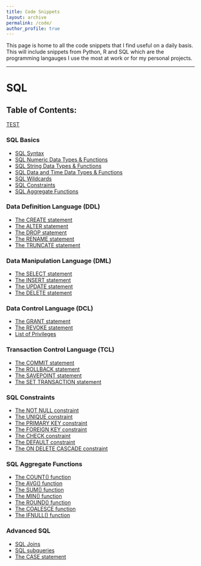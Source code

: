 ```yaml
---
title: Code Snippets
layout: archive
permalink: /code/
author_profile: true
---
```


This page is home to all the code snippets that I find useful on a daily basis. This will include snippets from Python, R and SQL which are the programming langauges I use the most at work or for my personal projects.
<hr>

# SQL
## Table of Contents:

[TEST](/code/hello_world.md)


### SQL Basics
-  [SQL Syntax](/code/00%20-%20SQL/SQL's%20Syntax.md)
-  [SQL Numeric Data Types & Functions](/code/00%20-%20SQL/SQL%20Numeric%20Data%20Types%20%26%20Functions.md)
-  [SQL String Data Types & Functions](/code/00%20-%20SQL/SQL%20String%20Data%20Types%20%26%20Functions.md)
-  [SQL Data and Time Data Types & Functions](/code/00%20-%20SQL/SQL%20Date%20and%20Time%20Data%20Types%20%26%20Functions.md)
-  [SQL Wildcards](/code/00%20-%20SQL/SQL%20Wildcard%20Characters.md)
-  [SQL Constraints](/code/00%20-%20SQL/SQL%20Constraints.md)
-  [SQL Aggregate Functions](/code/00%20-%20SQL/SQL%20Aggregate%20Functions.md)
### Data Definition Language (DDL)
- [The CREATE statement](/code/01%20-%20Data%20Definition%20Language/The%20CREATE%20statement.md)
- [The ALTER statement](/code/01%20-%20Data%20Definition%20Language/The%20ALTER%20statement.md)
- [The DROP statement](/code/01%20-%20Data%20Definition%20Language/The%20DROP%20statement.md)
- [The RENAME statement](/code/01%20-%20Data%20Definition%20Language/The%20RENAME%20statement.md)
- [The TRUNCATE statement](/code/01%20-%20Data%20Definition%20Language/The%20TRUNCATE%20statement.md)
### Data Manipulation Language (DML)
- [The SELECT statement](/code/02%20-%20Data%20Manipulation%20Language/The%20SELECT%20statement.md)
- [The INSERT statement](/code/02%20-%20Data%20Manipulation%20Language/The%20INSERT%20statement.md)
- [The UPDATE statement](/code/02%20-%20Data%20Manipulation%20Language/The%20UPDATE%20statement.md)
- [The DELETE statement](/code/02%20-%20Data%20Manipulation%20Language/The%20DELETE%20statement.md)
### Data Control Language (DCL)
- [The GRANT statement](/code/03%20-%20Data%20Control%20Language/The%20GRANT%20statement.md)
- [The REVOKE statement](/code/03%20-%20Data%20Control%20Language/The%20REVOKE%20statement.md)
- [List of Privileges](/code/03%20-%20Data%20Control%20Language/Privileges.md)
### Transaction Control Language (TCL)
- [The COMMIT statement](/code/04%20-%20Transaction%20Control%20Language/The%20COMMIT%20statement.md)
- [The ROLLBACK statement](/code/04%20-%20Transaction%20Control%20Language/The%20ROLLBACK%20statement.md)
- [The SAVEPOINT statement](/code/04%20-%20Transaction%20Control%20Language/The%20SAVEPOINT%20statement.md)
- [The SET TRANSACTION statement](/code/04%20-%20Transaction%20Control%20Language/The%20SET%20TRANSACTION%20statement.md)
### SQL Constraints 
- [The NOT NULL constraint](/code/05%20-%20SQL%20Constraints/The%20NOT%20NULL%20constraint.md)
- [The UNIQUE constraint](/code/05%20-%20SQL%20Constraints/The%20UNIQUE%20constraint.md)
- [The PRIMARY KEY constraint](/code/05%20-%20SQL%20Constraints/The%20PRIMARY%20KEY%20constraint.md)
- [The FOREIGN KEY constraint](/code/05%20-%20SQL%20Constraints/The%20FOREIGN%20KEY%20constraint.md)
- [The CHECK constraint](/code/05%20-%20SQL%20Constraints/The%20CHECK%20constraint.md)
- [The DEFAULT constraint](/code/05%20-%20SQL%20Constraints/The%20DEFAULT%20constraint.md)
- [The ON DELETE CASCADE constraint](/code/05%20-%20SQL%20Constraints/The%20ON%20DELETE%20CASCADE%20constraint.md)
### SQL Aggregate Functions
- [The COUNT() function](/code/06%20-%20SQL%20Aggregate%20Functions/The%20COUNT()%20function.md)
- [The AVG() function](/code/06%20-%20SQL%20Aggregate%20Functions/The%20AVG()%20function.md)
- [The SUM() function](/code/06%20-%20SQL%20Aggregate%20Functions/The%20SUM()%20function.md)
- [The MIN() function](/code/06%20-%20SQL%20Aggregate%20Functions/The%20SUM()%20function.md)
- [The ROUND() function](/code/06%20-%20SQL%20Aggregate%20Functions/The%20ROUND()%20function.md)
- [The COALESCE function](/code/06%20-%20SQL%20Aggregate%20Functions/The%20COALESCE%20function.md)
- [The IFNULL() function](/code/06%20-%20SQL%20Aggregate%20Functions/The%20IFNULL()%20function.md)
### Advanced SQL 
- [SQL Joins](/code/07%20-%20Advanced%20SQL/SQL%20Joins.md)
- [SQL subqueries](/code/07%20-%20Advanced%20SQL/)
- [The CASE statement](/code/07%20-%20Advanced%20SQL/The%20CASE%20statement.md)

